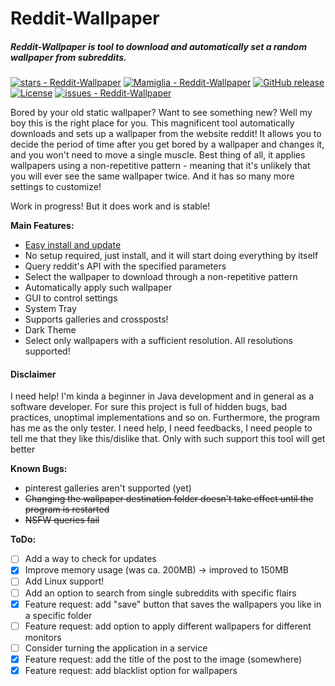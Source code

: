 Reddit-Wallpaper
======
##### Reddit-Wallpaper is tool to download and automatically set a random wallpaper from subreddits.
[![stars - Reddit-Wallpaper](https://img.shields.io/github/stars/Mamiglia/Reddit-Wallpaper?style=social)](https://github.com/Mamiglia/Reddit-Wallpaper)
[![Mamiglia - Reddit-Wallpaper](https://img.shields.io/static/v1?label=Mamiglia&message=Reddit-Wallpaper&color=violet&logo=github)](https://github.com/Mamiglia/Reddit-Wallpaper)
[![GitHub release](https://img.shields.io/github/release/Mamiglia/Reddit-Wallpaper?include_prereleases=&sort=semver&color=blueviolet)](https://github.com/Mamiglia/Reddit-Wallpaper/releases/)
[![License](https://img.shields.io/badge/License-MIT-blue)](#license)
[![issues - Reddit-Wallpaper](https://img.shields.io/github/issues/Mamiglia/Reddit-Wallpaper)](https://github.com/Mamiglia/Reddit-Wallpaper/issues)

Bored by your old static wallpaper? Want to see something new? Well my boy this is the right place for you. 
This magnificent tool automatically downloads and sets up a wallpaper from the website reddit!
It allows you to decide the period of time after you get bored by a wallpaper and changes it, and you won't need to move a single muscle.
Best thing of all, it applies wallpapers using a non-repetitive pattern - meaning that it's unlikely that you will ever see the same wallpaper twice.
And it has so many more settings to customize!

Work in progress! But it does work and is stable!

**Main Features:**
- [Easy install and update](https://github.com/Mamiglia/Reddit-Wallpaper/blob/main/Installer/Installation.md)
- No setup required, just install, and it will start doing everything by itself
- Query reddit's API with the specified parameters
- Select the wallpaper to download through a non-repetitive pattern
- Automatically apply such wallpaper 
- GUI to control settings
- System Tray
- Supports galleries and crossposts!
- Dark Theme
- Select only wallpapers with a sufficient resolution. All resolutions supported!

#### Disclaimer
I need help! I'm kinda a beginner in Java development and in general as a software developer. For sure this project is full of hidden bugs, bad practices, unoptimal implementations and so on. Furthermore, the program has me as the only tester.
I need help, I need feedbacks, I need people to tell me that they like this/dislike that. Only with such support this tool will get better

**Known Bugs:**
- pinterest galleries aren't supported (yet)
- <del>Changing the wallpaper destination folder doesn't take effect until the program is restarted</del>
- <del>NSFW queries fail</del>

**ToDo:**
- [ ] Add a way to check for updates
- [x] Improve memory usage (was ca. 200MB) -> improved to 150MB
- [ ] Add Linux support!
- [ ] Add an option to search from single subreddits with specific flairs
- [x] Feature request: add "save" button that saves the wallpapers you like in a specific folder
- [ ] Feature request: add option to apply different wallpapers for different monitors
- [ ] Consider turning the application in a service
- [x] Feature request: add the title of the post to the image (somewhere)
- [x] Feature request: add blacklist option for wallpapers
